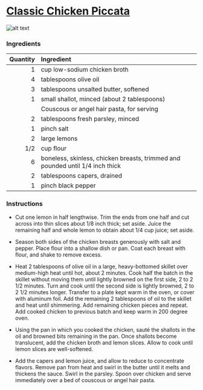 # [Classic Chicken Piccata](http://food52.com/recipes/26564-classic-chicken-piccata)
![alt text](https://images.food52.com/1fpa_0b2xJeDtlFbKoVW6thNXBY=/753x502/da54cfd6-7a62-4e48-89b7-c1533bbaf8de--2014-0225_CP_classic-chicken-piccata-005.jpg)
### Ingredients
|Quantity|Ingredient|
----------:|:-------
|1|cup low-sodium chicken broth|
|4|tablespoons olive oil|
|3|tablespoons unsalted butter, softened|
|1|small shallot, minced (about 2 tablespoons)|
||Couscous or angel hair pasta, for serving|
|2|tablespoons fresh parsley, minced|
|1|pinch salt|
|2|large lemons|
|1/2|cup flour|
|6|boneless, skinless, chicken breasts, trimmed and pounded until 1/4 inch thick|
|2|tablespoons capers, drained|
|1|pinch black pepper|

### Instructions

* Cut one lemon in half lengthwise. Trim the ends from one half and cut across into thin slices about 1/8 inch thick; set aside. Juice the remaining half and whole lemon to obtain about 1/4 cup juice; set aside.

* Season both sides of the chicken breasts generously with salt and pepper. Place flour into a shallow dish or pan. Coat each breast with flour, and shake to remove excess.

* Heat 2 tablespoons of olive oil in a large, heavy-bottomed skillet over medium-high heat until hot, about 2 minutes. Cook half the batch in the skillet without moving them until lightly browned on the first side, 2 to 2 1/2 minutes. Turn and cook until the second side is lightly browned, 2 to 2 1/2 minutes longer. Transfer to a plate kept warm in the oven, or cover with aluminum foil. Add the remaining 2 tablespoons of oil to the skillet and heat until shimmering. Add remaining chicken pieces and repeat.  Add cooked chicken to previous batch and keep warm in 200 degree oven.

* Using the pan in which you cooked the chicken, sauté the shallots in the oil and browned bits remaining in the pan.  Once shallots become translucent, add the chicken broth and lemon slices.  Allow to cook until lemon slices are well-softened.

* Add the capers and lemon juice, and allow to reduce to concentrate flavors.  Remove pan from heat and swirl in the butter until it melts and thickens the sauce. Swirl in the parsley. Spoon over chicken and serve immediately over a bed of couscous or angel hair pasta.